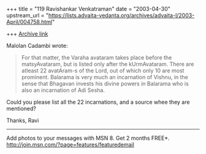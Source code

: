 +++
title = "119 Ravishankar Venkatraman"
date = "2003-04-30"
upstream_url = "https://lists.advaita-vedanta.org/archives/advaita-l/2003-April/004758.html"

+++
[Archive link](https://lists.advaita-vedanta.org/archives/advaita-l/2003-April/004758.html)

Malolan Cadambi wrote:
>For that matter, the Varaha avataram takes place before the matsyAvataram,
>but is listed only after the kUrmAvataram. There are atleast 22 avatAram-s
>of the Lord, out of which only 10 are most prominent. Balarama is very much
>an incarnation of Vishnu, in the sense that Bhagavan invests his divine
>powers in Balarama who is also an incarnation of Adi Sesha.
>

Could you please list all the 22 incarnations, and a source whee they are
mentioned?

Thanks,
Ravi

_________________________________________________________________
Add photos to your messages with MSN 8. Get 2 months FREE*.
http://join.msn.com/?page=features/featuredemail

